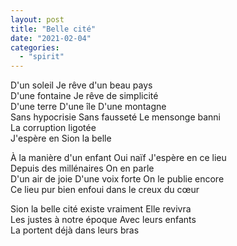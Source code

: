 ```yaml
---
layout: post
title: "Belle cité"
date: "2021-02-04"
categories:
  - "spirit"
---
```


D'un soleil Je rêve d'un beau pays  
D'une fontaine Je rêve de simplicité  
D'une terre D'une île D'une montagne  
Sans hypocrisie Sans fausseté Le mensonge banni  
La corruption ligotée  
J'espère en Sion la belle

À la manière d'un enfant Oui naïf J'espère en ce lieu  
Depuis des millénaires On en parle  
D'un air de joie D'une voix forte On le publie encore  
Ce lieu pur bien enfoui dans le creux du cœur

Sion la belle cité existe vraiment Elle revivra  
Les justes à notre époque Avec leurs enfants  
La portent déjà dans leurs bras
